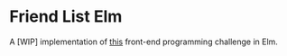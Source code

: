 # Friend List Elm
A [WIP] implementation of [this](https://github.com/DerekCuevas/friend-list) front-end programming challenge in Elm.
